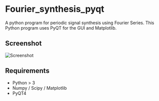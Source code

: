# Fourier_synthesis_pyqt

A python program for periodic signal synthesis using Fourier Series. This Python program uses PyQT for the GUI and Matplotlib.

## Screenshot

![Screenshot](https://raw.githubusercontent.com/vincentchoqueuse/Fourier_synthesis_pyqt/master/screenshot.png)

## Requirements

* Python > 3
* Numpy / Scipy / Matplotlib
* PyQT4